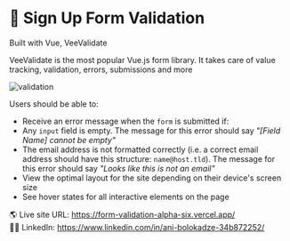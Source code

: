 # 🎉 Sign Up Form Validation

Built with Vue, VeeValidate

VeeValidate is the most popular Vue.js form library. It takes care of value tracking, validation, errors, submissions and more


![validation](https://user-images.githubusercontent.com/89190087/229478769-16100ce1-fcc5-40c8-8802-674f4d8674ac.png)

Users should be able to:

- Receive an error message when the `form` is submitted if:
- Any `input` field is empty. The message for this error should say *"[Field Name] cannot be empty"*
- The email address is not formatted correctly (i.e. a correct email address should have this structure: `name@host.tld`). The message for this error should say *"Looks    like this is not an email"*
- View the optimal layout for the site depending on their device's screen size
- See hover states for all interactive elements on the page


🌎 Live site URL: https://form-validation-alpha-six.vercel.app/ <br>
👩‍💻 LinkedIn: https://www.linkedin.com/in/ani-bolokadze-34b872252/
